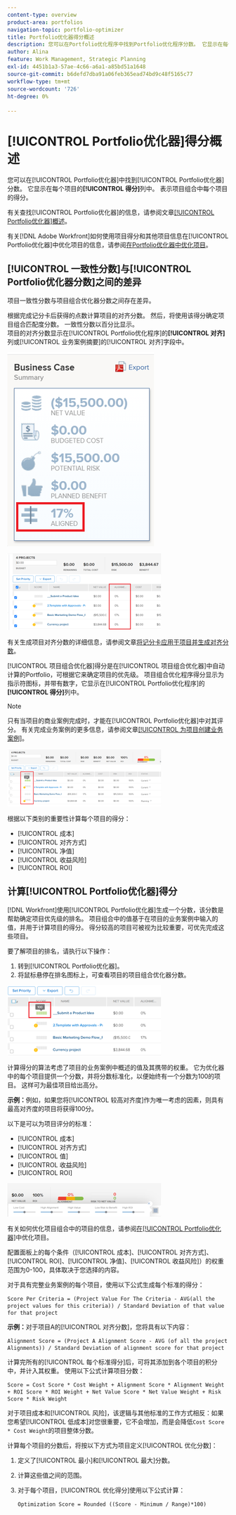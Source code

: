 ```yaml
---
content-type: overview
product-area: portfolios
navigation-topic: portfolio-optimizer
title: Portfolio优化器得分概述
description: 您可以在Portfolio优化程序中找到Portfolio优化程序分数。 它显示在每个项目的[!UICONTROL 得分]列中。 表示项目组合中每个项目的得分。
author: Alina
feature: Work Management, Strategic Planning
exl-id: 4451b1a3-57ae-4c66-a6a1-a85bd51a1648
source-git-commit: b6defd7dba91a06feb365ead74bd9c48f5165c77
workflow-type: tm+mt
source-wordcount: '726'
ht-degree: 0%

---
```


# [!UICONTROL Portfolio优化器]得分概述

您可以在[!UICONTROL Portfolio优化器]中找到[!UICONTROL Portfolio优化器]分数。 它显示在每个项目的&#x200B;**[!UICONTROL 得分]**&#x200B;列中。 表示项目组合中每个项目的得分。

有关查找[!UICONTROL Portfolio优化器]的信息，请参阅文章[[!UICONTROL Portfolio优化器]概述](../../../manage-work/portfolios/portfolio-optimizer/portfolio-optimizer-overview.md)。

有关[!DNL Adobe Workfront]如何使用项目得分和其他项目信息在[!UICONTROL Portfolio优化器]中优化项目的信息，请参阅[在Portfolio优化器中优化项目](../../../manage-work/portfolios/portfolio-optimizer/optimize-projects-in-portfolio-optimizer.md)。

## [!UICONTROL 一致性分数]与[!UICONTROL Portfolio优化器分数]之间的差异

项目一致性分数与项目组合优化器分数之间存在差异。

根据完成记分卡后获得的点数计算项目的对齐分数。 然后，将使用该得分确定项目组合匹配度分数。 一致性分数以百分比显示。\
项目的对齐分数显示在[!UICONTROL Portfolio优化程序]的&#x200B;**[!UICONTROL 对齐]**&#x200B;列或[!UICONTROL 业务案例摘要]的[!UICONTROL 对齐]字段中。

![](assets/business-case-summary-aligned-field-highlighted.png)

![](assets/project-alignment-score-portfolio-optimizer-highlighted-350x174.png)

有关生成项目对齐分数的详细信息，请参阅文章[将记分卡应用于项目并生成对齐分数](../../../manage-work/projects/define-a-business-case/apply-scorecard-to-project-to-generate-alignment-score.md)。

[!UICONTROL 项目组合优化器]得分是在[!UICONTROL 项目组合优化器]中自动计算的Portfolio，可根据它来确定项目的优先级。 项目组合优化程序得分显示为指示符图标，并带有数字，它显示在[!UICONTROL Portfolio优化程序]的&#x200B;**[!UICONTROL 得分]**&#x200B;列中。

>[!NOTE]
>
>只有当项目的商业案例完成时，才能在[!UICONTROL Portfolio优化器]中对其评分。 有关完成业务案例的更多信息，请参阅文章[[!UICONTROL 为项目创建业务案例]](../../../manage-work/projects/define-a-business-case/create-business-case.md)。

![](assets/portfolio-optimizer-project-score-highlighted-350x132.png)

根据以下类别的重要性计算每个项目的得分：

* [!UICONTROL 成本]
* [!UICONTROL 对齐方式]
* [!UICONTROL 净值]
* [!UICONTROL 收益风险]
* [!UICONTROL ROI]

## 计算[!UICONTROL Portfolio优化器]得分

<!--
<p data-mc-conditions="QuicksilverOrClassic.Draft mode">(NOTE: This was edited based on this issue, per Anna: https://hub.workfront.com/issue/603d0c58000095ea0bc00ce5e2110693/overview)</p>
-->

[!DNL Workfront]使用[!UICONTROL Portfolio优化器]生成一个分数，该分数是帮助确定项目优先级的排名。 项目组合中的值基于在项目的业务案例中输入的值，并用于计算项目的得分。 得分较高的项目可被视为比较重要，可优先完成这些项目。

要了解项目的排名，请执行以下操作：

1. 转到[!UICONTROL Portfolio优化器]。
1. 将鼠标悬停在排名图标上，可查看项目的项目组合优化器分数。

![ranking_icon_in_portfolio_optimizer_new.png](assets/ranking-icon-in-portfolio-optimizer-new-350x160.png)

计算得分的算法考虑了项目的业务案例中概述的值及其携带的权重。 它为优化器中的每个项目提供一个分数，并将分数标准化，以便始终有一个分数为100的项目。 这样可为最佳项目给出高分。

**示例：**&#x200B;例如，如果您将[!UICONTROL 较高对齐度]作为唯一考虑的因素，则具有最高对齐度的项目将获得100分。

以下是可以为项目评分的标准：

* [!UICONTROL 成本]
* [!UICONTROL 对齐方式]
* [!UICONTROL 值]
* [!UICONTROL 收益风险]
* [!UICONTROL ROI]

![](assets/optimizer-sliding-value-options-350x77.png)

有关如何优化项目组合中的项目的信息，请参阅[在[!UICONTROL Portfolio优化器]](../../../manage-work/portfolios/portfolio-optimizer/optimize-projects-in-portfolio-optimizer.md)中优化项目。

配置面板上的每个条件（[!UICONTROL 成本]、[!UICONTROL 对齐方式]、[!UICONTROL ROI]、[!UICONTROL 净值]、[!UICONTROL 收益风险]）的权重范围为0-100，具体取决于您选择的内容。

对于具有完整业务案例的每个项目，使用以下公式生成每个标准的得分：

```
Score Per Criteria = (Project Value For The Criteria - AVG(all the project values for this criteria)) / Standard Deviation of that value for that project
```

**示例：**&#x200B;对于项目A的[!UICONTROL 对齐分数]，您将具有以下内容：

```
Alignment Score = (Project A Alignment Score - AVG (of all the project Alignments)) / Standard Deviation of alignment score for that project
```

计算完所有的[!UICONTROL 每个标准得分]后，可将其添加到各个项目的积分中，并计入其权重。 使用以下公式计算项目分数：

```
Score = Cost Score * Cost Weight + Alignment Score * Alignment Weight + ROI Score * ROI Weight + Net Value Score * Net Value Weight + Risk Score * Risk Weight
```

对于项目成本和[!UICONTROL 风险]，该逻辑与其他标准的工作方式相反：如果您希望[!UICONTROL 低成本]对您很重要，它不会增加，而是会降低`Cost Score * Cost Weight`的项目整体分数。

计算每个项目的分数后，将按以下方式为项目定义[!UICONTROL 优化分数]：

1. 定义了[!UICONTROL 最小]和[!UICONTROL 最大]分数。
1. 计算这些值之间的范围。
1. 对于每个项目，[!UICONTROL 优化得分]使用以下公式计算：

   ```
   Optimization Score = Rounded ((Score - Minimum / Range)*100)
   ```
